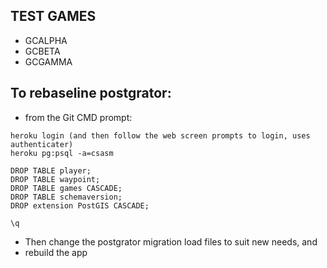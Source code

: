 ## TEST GAMES ##
- GCALPHA
- GCBETA
- GCGAMMA
 

## To rebaseline postgrator: ##
- from the Git CMD prompt:
```
heroku login (and then follow the web screen prompts to login, uses authenticater)
heroku pg:psql -a=csasm

DROP TABLE player;
DROP TABLE waypoint;
DROP TABLE games CASCADE;
DROP TABLE schemaversion;
DROP extension PostGIS CASCADE;

\q
```
- Then change the postgrator migration load files to suit new needs, and
- rebuild the app 
